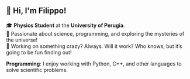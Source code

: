 ## 👋 Hi, I'm Filippo!

🎓 **Physics Student** at the **University of Perugia**.  
🔭 Passionate about science, programming, and exploring the mysteries of the universe!  
🔬 Working on something crazy? Always. Will it work? Who knows, but it’s going to be fun finding out!  

**Programming**: I enjoy working with Python, C++, and other languages to solve scientific problems.
<!--
**filippo-tintori/filippo-tintori** is a ✨ _special_ ✨ repository because its `README.md` (this file) appears on your GitHub profile.

Here are some ideas to get you started:

- 🔭 I’m currently working on ...
- 🌱 I’m currently learning ...
- 👯 I’m looking to collaborate on ...
- 🤔 I’m looking for help with ...
- 💬 Ask me about ...
- 📫 How to reach me: ...
- 😄 Pronouns: ...
- ⚡ Fun fact: ...
-->

